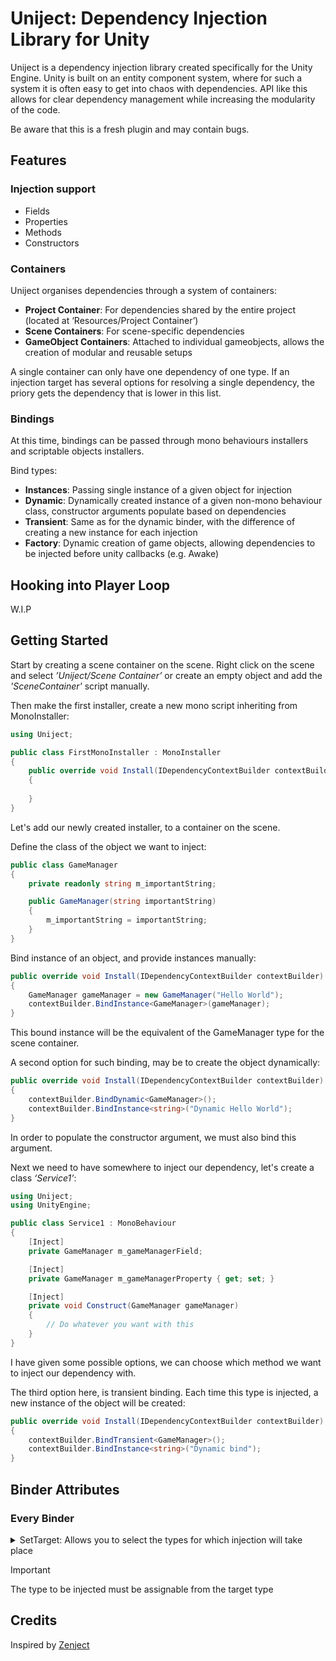 # **Uniject: Dependency Injection Library for Unity**
Uniject is a dependency injection library created specifically for the Unity Engine. Unity is built on an entity component system, where for such a system it is often easy to get into chaos with dependencies. API like this allows for clear dependency management while increasing the modularity of the code.

Be aware that this is a fresh plugin and may contain bugs.

## **Features**

### **Injection support**
- Fields
- Properties
- Methods
- Constructors

### **Containers**
Uniject organises dependencies through a system of containers:
- **Project Container**: For dependencies shared by the entire project (located at ‘Resources/Project Container’)
- **Scene Containers**: For scene-specific dependencies
- **GameObject Containers**: Attached to individual gameobjects, allows the creation of modular and reusable setups

A single container can only have one dependency of one type. If an injection target has several options for resolving a single dependency, the priory gets the dependency that is lower in this list.

### **Bindings**
At this time, bindings can be passed through mono behaviours installers and scriptable objects installers.

Bind types:
- **Instances**: Passing single instance of a given object for injection
- **Dynamic**: Dynamically created instance of a given non-mono behaviour class, constructor arguments populate based on dependencies
- **Transient**: Same as for the dynamic binder, with the difference of creating a new instance for each injection
- **Factory**: Dynamic creation of game objects, allowing dependencies to be injected before unity callbacks (e.g. Awake)

## **Hooking into Player Loop**

W.I.P

## **Getting Started**

Start by creating a scene container on the scene. Right click on the scene and select _’Uniject/Scene Container’_ or create an empty object and add the _'SceneContainer'_ script manually.

Then make the first installer, create a new mono script inheriting from MonoInstaller:
```cs
using Uniject;

public class FirstMonoInstaller : MonoInstaller
{
    public override void Install(IDependencyContextBuilder contextBuilder)
    {
        
    }
}
```
Let's add our newly created installer, to a container on the scene.

Define the class of the object we want to inject:
```cs
public class GameManager
{
    private readonly string m_importantString;

    public GameManager(string importantString)
    {
        m_importantString = importantString;
    }
}
```

Bind instance of an object, and provide instances manually:
```cs
public override void Install(IDependencyContextBuilder contextBuilder)
{
    GameManager gameManager = new GameManager("Hello World");
    contextBuilder.BindInstance<GameManager>(gameManager);
}
```
This bound instance will be the equivalent of the GameManager type for the scene container.

A second option for such binding, may be to create the object dynamically:
```cs
public override void Install(IDependencyContextBuilder contextBuilder)
{
    contextBuilder.BindDynamic<GameManager>();
    contextBuilder.BindInstance<string>("Dynamic Hello World");
}
```
In order to populate the constructor argument, we must also bind this argument.

Next we need to have somewhere to inject our dependency, let's create a class _‘Service1’_:
```cs
using Uniject;
using UnityEngine;

public class Service1 : MonoBehaviour
{
    [Inject]
    private GameManager m_gameManagerField;

    [Inject]
    private GameManager m_gameManagerProperty { get; set; }

    [Inject]
    private void Construct(GameManager gameManager)
    {
        // Do whatever you want with this
    }
}
```
I have given some possible options, we can choose which method we want to inject our dependency with.

The third option here, is transient binding. Each time this type is injected, a new instance of the object will be created:
```cs
public override void Install(IDependencyContextBuilder contextBuilder)
{
    contextBuilder.BindTransient<GameManager>();
    contextBuilder.BindInstance<string>("Dynamic bind");
}
```

## **Binder Attributes**

### **Every Binder**
<details>
  <summary>SetTarget: Allows you to select the types for which injection will take place</summary>

```cs
public interface IGameManager
{

}

public class GameManager : IGameManager
{

}

public class GameInstaller : MonoInstaller
{
    public override void Install(IDependencyContextBuilder contextBuilder)
    {
        contextBuilder.BindDynamic<GameManager>()
            .SetTarget<IGameManager, GameManager>();
    }
}
```

GameManager object, will be injected into IGameManager and GameManager.
</details>

> [!IMPORTANT]
> The type to be injected must be assignable from the target type

## **Credits**
Inspired by [Zenject](https://github.com/modesttree/Zenject)

